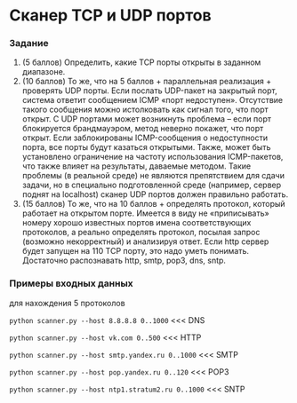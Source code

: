 #  Сканер TCP и UDP портов

### Задание
1. (5 баллов) Определить, какие TCP порты открыты в заданном диапазоне.
2. (10 баллов) То же, что на 5 баллов + параллельная реализация + проверять UDP порты. Если послать UDP-пакет на закрытый порт, система ответит сообщением 
ICMP «порт недоступен». Отсутствие такого сообщения можно истолковать как сигнал того, что порт открыт. С UDP портами 
может возникнуть проблема – если порт блокируется брандмауэром, метод неверно покажет, что порт открыт. Если 
заблокированы ICMP-сообщения о недоступности порта, все порты будут казаться открытыми. Также, может быть установлено 
ограничение на частоту использования ICMP-пакетов, что также влияет на результаты, даваемые методом. Такие проблемы 
(в реальной среде) не являются препятствием для сдачи задачи, но в специально подготовленной среде (например, сервер 
поднят на localhost) сканер UDP портов должен правильно работать.
3. (15 баллов) То же, что на 10 баллов + определять протокол, который работает на открытом порте. Имеется в виду не 
«приписывать» номеру хорошо известных портов имена соответствующих протоколов, а реально определять протокол, посылая 
запрос (возможно некорректный) и анализируя ответ. Если http сервер будет запущен на 110 TCP порту, это надо уметь 
понимать. Достаточно распознавать http, smtp, pop3, dns, sntp.

### Примеры входных данных

для нахождения 5 протоколов

`python scanner.py --host 8.8.8.8 0..1000` <<< DNS

`python scanner.py --host vk.com 0..500` <<< HTTP

`python scanner.py --host smtp.yandex.ru 0..1000` <<< SMTP

`python scanner.py --host pop.yandex.ru 0..120` <<< POP3

`python scanner.py --host ntp1.stratum2.ru 0..1000` <<< SNTP